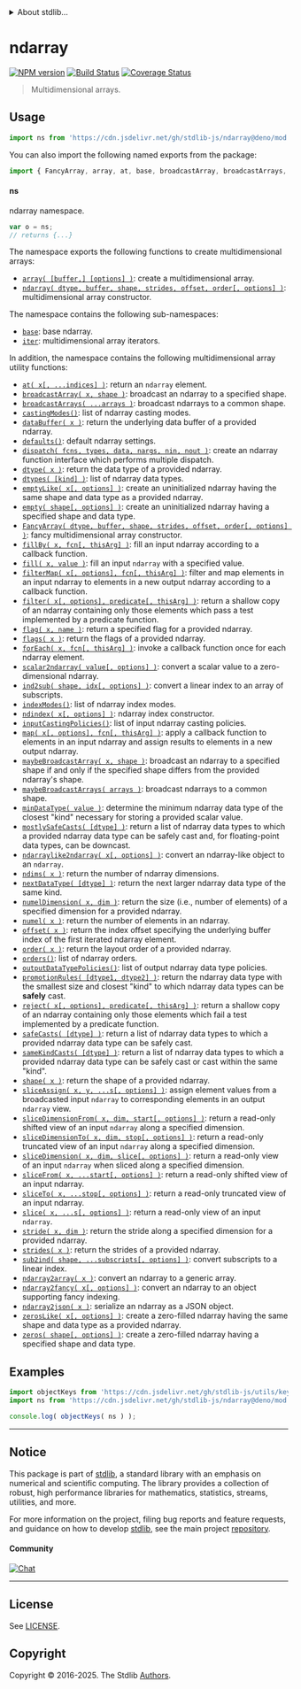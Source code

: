 <!--

@license Apache-2.0

Copyright (c) 2018 The Stdlib Authors.

Licensed under the Apache License, Version 2.0 (the "License");
you may not use this file except in compliance with the License.
You may obtain a copy of the License at

   http://www.apache.org/licenses/LICENSE-2.0

Unless required by applicable law or agreed to in writing, software
distributed under the License is distributed on an "AS IS" BASIS,
WITHOUT WARRANTIES OR CONDITIONS OF ANY KIND, either express or implied.
See the License for the specific language governing permissions and
limitations under the License.

-->


<details>
  <summary>
    About stdlib...
  </summary>
  <p>We believe in a future in which the web is a preferred environment for numerical computation. To help realize this future, we've built stdlib. stdlib is a standard library, with an emphasis on numerical and scientific computation, written in JavaScript (and C) for execution in browsers and in Node.js.</p>
  <p>The library is fully decomposable, being architected in such a way that you can swap out and mix and match APIs and functionality to cater to your exact preferences and use cases.</p>
  <p>When you use stdlib, you can be absolutely certain that you are using the most thorough, rigorous, well-written, studied, documented, tested, measured, and high-quality code out there.</p>
  <p>To join us in bringing numerical computing to the web, get started by checking us out on <a href="https://github.com/stdlib-js/stdlib">GitHub</a>, and please consider <a href="https://opencollective.com/stdlib">financially supporting stdlib</a>. We greatly appreciate your continued support!</p>
</details>

# ndarray

[![NPM version][npm-image]][npm-url] [![Build Status][test-image]][test-url] [![Coverage Status][coverage-image]][coverage-url] <!-- [![dependencies][dependencies-image]][dependencies-url] -->

> Multidimensional arrays.



<section class="usage">

## Usage

```javascript
import ns from 'https://cdn.jsdelivr.net/gh/stdlib-js/ndarray@deno/mod.js';
```

You can also import the following named exports from the package:

```javascript
import { FancyArray, array, at, base, broadcastArray, broadcastArrays, castingModes, dataBuffer, defaults, dispatch, dtype, dtypes, empty, emptyLike, fill, fillBy, filter, filterMap, flag, flags, forEach, ind2sub, indexModes, inputCastingPolicies, iter, map, maybeBroadcastArray, maybeBroadcastArrays, minDataType, mostlySafeCasts, ndarray, ndarray2array, ndarray2fancy, ndarray2json, ndarraylike2ndarray, ndims, ndindex, ndsliceAssign, nextDataType, numel, numelDimension, offset, order, orders, outputDataTypePolicies, promotionRules, reject, safeCasts, sameKindCasts, scalar2ndarray, shape, slice, sliceDimension, sliceDimensionFrom, sliceDimensionTo, sliceFrom, sliceTo, stride, strides, sub2ind, zeros, zerosLike } from 'https://cdn.jsdelivr.net/gh/stdlib-js/ndarray@deno/mod.js';
```

#### ns

ndarray namespace.

```javascript
var o = ns;
// returns {...}
```

The namespace exports the following functions to create multidimensional arrays:

<!-- <toc pattern="+(array|ctor)"> -->

<div class="namespace-toc">

-   <span class="signature">[`array( [buffer,] [options] )`][@stdlib/ndarray/array]</span><span class="delimiter">: </span><span class="description">create a multidimensional array.</span>
-   <span class="signature">[`ndarray( dtype, buffer, shape, strides, offset, order[, options] )`][@stdlib/ndarray/ctor]</span><span class="delimiter">: </span><span class="description">multidimensional array constructor.</span>

</div>

<!-- </toc> -->

The namespace contains the following sub-namespaces:

<!-- <toc pattern="+(base|iter)"> -->

<div class="namespace-toc">

-   <span class="signature">[`base`][@stdlib/ndarray/base]</span><span class="delimiter">: </span><span class="description">base ndarray.</span>
-   <span class="signature">[`iter`][@stdlib/ndarray/iter]</span><span class="delimiter">: </span><span class="description">multidimensional array iterators.</span>

</div>

<!-- </toc> -->

In addition, the namespace contains the following multidimensional array utility functions:

<!-- <toc pattern="*" > -->

<div class="namespace-toc">

-   <span class="signature">[`at( x[, ...indices] )`][@stdlib/ndarray/at]</span><span class="delimiter">: </span><span class="description">return an `ndarray` element.</span>
-   <span class="signature">[`broadcastArray( x, shape )`][@stdlib/ndarray/broadcast-array]</span><span class="delimiter">: </span><span class="description">broadcast an ndarray to a specified shape.</span>
-   <span class="signature">[`broadcastArrays( ...arrays )`][@stdlib/ndarray/broadcast-arrays]</span><span class="delimiter">: </span><span class="description">broadcast ndarrays to a common shape.</span>
-   <span class="signature">[`castingModes()`][@stdlib/ndarray/casting-modes]</span><span class="delimiter">: </span><span class="description">list of ndarray casting modes.</span>
-   <span class="signature">[`dataBuffer( x )`][@stdlib/ndarray/data-buffer]</span><span class="delimiter">: </span><span class="description">return the underlying data buffer of a provided ndarray.</span>
-   <span class="signature">[`defaults()`][@stdlib/ndarray/defaults]</span><span class="delimiter">: </span><span class="description">default ndarray settings.</span>
-   <span class="signature">[`dispatch( fcns, types, data, nargs, nin, nout )`][@stdlib/ndarray/dispatch]</span><span class="delimiter">: </span><span class="description">create an ndarray function interface which performs multiple dispatch.</span>
-   <span class="signature">[`dtype( x )`][@stdlib/ndarray/dtype]</span><span class="delimiter">: </span><span class="description">return the data type of a provided ndarray.</span>
-   <span class="signature">[`dtypes( [kind] )`][@stdlib/ndarray/dtypes]</span><span class="delimiter">: </span><span class="description">list of ndarray data types.</span>
-   <span class="signature">[`emptyLike( x[, options] )`][@stdlib/ndarray/empty-like]</span><span class="delimiter">: </span><span class="description">create an uninitialized ndarray having the same shape and data type as a provided ndarray.</span>
-   <span class="signature">[`empty( shape[, options] )`][@stdlib/ndarray/empty]</span><span class="delimiter">: </span><span class="description">create an uninitialized ndarray having a specified shape and data type.</span>
-   <span class="signature">[`FancyArray( dtype, buffer, shape, strides, offset, order[, options] )`][@stdlib/ndarray/fancy]</span><span class="delimiter">: </span><span class="description">fancy multidimensional array constructor.</span>
-   <span class="signature">[`fillBy( x, fcn[, thisArg] )`][@stdlib/ndarray/fill-by]</span><span class="delimiter">: </span><span class="description">fill an input ndarray according to a callback function.</span>
-   <span class="signature">[`fill( x, value )`][@stdlib/ndarray/fill]</span><span class="delimiter">: </span><span class="description">fill an input `ndarray` with a specified value.</span>
-   <span class="signature">[`filterMap( x[, options], fcn[, thisArg] )`][@stdlib/ndarray/filter-map]</span><span class="delimiter">: </span><span class="description">filter and map elements in an input ndarray to elements in a new output ndarray according to a callback function.</span>
-   <span class="signature">[`filter( x[, options], predicate[, thisArg] )`][@stdlib/ndarray/filter]</span><span class="delimiter">: </span><span class="description">return a shallow copy of an ndarray containing only those elements which pass a test implemented by a predicate function.</span>
-   <span class="signature">[`flag( x, name )`][@stdlib/ndarray/flag]</span><span class="delimiter">: </span><span class="description">return a specified flag for a provided ndarray.</span>
-   <span class="signature">[`flags( x )`][@stdlib/ndarray/flags]</span><span class="delimiter">: </span><span class="description">return the flags of a provided ndarray.</span>
-   <span class="signature">[`forEach( x, fcn[, thisArg] )`][@stdlib/ndarray/for-each]</span><span class="delimiter">: </span><span class="description">invoke a callback function once for each ndarray element.</span>
-   <span class="signature">[`scalar2ndarray( value[, options] )`][@stdlib/ndarray/from-scalar]</span><span class="delimiter">: </span><span class="description">convert a scalar value to a zero-dimensional ndarray.</span>
-   <span class="signature">[`ind2sub( shape, idx[, options] )`][@stdlib/ndarray/ind2sub]</span><span class="delimiter">: </span><span class="description">convert a linear index to an array of subscripts.</span>
-   <span class="signature">[`indexModes()`][@stdlib/ndarray/index-modes]</span><span class="delimiter">: </span><span class="description">list of ndarray index modes.</span>
-   <span class="signature">[`ndindex( x[, options] )`][@stdlib/ndarray/index]</span><span class="delimiter">: </span><span class="description">ndarray index constructor.</span>
-   <span class="signature">[`inputCastingPolicies()`][@stdlib/ndarray/input-casting-policies]</span><span class="delimiter">: </span><span class="description">list of input ndarray casting policies.</span>
-   <span class="signature">[`map( x[, options], fcn[, thisArg] )`][@stdlib/ndarray/map]</span><span class="delimiter">: </span><span class="description">apply a callback function to elements in an input ndarray and assign results to elements in a new output ndarray.</span>
-   <span class="signature">[`maybeBroadcastArray( x, shape )`][@stdlib/ndarray/maybe-broadcast-array]</span><span class="delimiter">: </span><span class="description">broadcast an ndarray to a specified shape if and only if the specified shape differs from the provided ndarray's shape.</span>
-   <span class="signature">[`maybeBroadcastArrays( arrays )`][@stdlib/ndarray/maybe-broadcast-arrays]</span><span class="delimiter">: </span><span class="description">broadcast ndarrays to a common shape.</span>
-   <span class="signature">[`minDataType( value )`][@stdlib/ndarray/min-dtype]</span><span class="delimiter">: </span><span class="description">determine the minimum ndarray data type of the closest "kind" necessary for storing a provided scalar value.</span>
-   <span class="signature">[`mostlySafeCasts( [dtype] )`][@stdlib/ndarray/mostly-safe-casts]</span><span class="delimiter">: </span><span class="description">return a list of ndarray data types to which a provided ndarray data type can be safely cast and, for floating-point data types, can be downcast.</span>
-   <span class="signature">[`ndarraylike2ndarray( x[, options] )`][@stdlib/ndarray/ndarraylike2ndarray]</span><span class="delimiter">: </span><span class="description">convert an ndarray-like object to an `ndarray`.</span>
-   <span class="signature">[`ndims( x )`][@stdlib/ndarray/ndims]</span><span class="delimiter">: </span><span class="description">return the number of ndarray dimensions.</span>
-   <span class="signature">[`nextDataType( [dtype] )`][@stdlib/ndarray/next-dtype]</span><span class="delimiter">: </span><span class="description">return the next larger ndarray data type of the same kind.</span>
-   <span class="signature">[`numelDimension( x, dim )`][@stdlib/ndarray/numel-dimension]</span><span class="delimiter">: </span><span class="description">return the size (i.e., number of elements) of a specified dimension for a provided ndarray.</span>
-   <span class="signature">[`numel( x )`][@stdlib/ndarray/numel]</span><span class="delimiter">: </span><span class="description">return the number of elements in an ndarray.</span>
-   <span class="signature">[`offset( x )`][@stdlib/ndarray/offset]</span><span class="delimiter">: </span><span class="description">return the index offset specifying the underlying buffer index of the first iterated ndarray element.</span>
-   <span class="signature">[`order( x )`][@stdlib/ndarray/order]</span><span class="delimiter">: </span><span class="description">return the layout order of a provided ndarray.</span>
-   <span class="signature">[`orders()`][@stdlib/ndarray/orders]</span><span class="delimiter">: </span><span class="description">list of ndarray orders.</span>
-   <span class="signature">[`outputDataTypePolicies()`][@stdlib/ndarray/output-dtype-policies]</span><span class="delimiter">: </span><span class="description">list of output ndarray data type policies.</span>
-   <span class="signature">[`promotionRules( [dtype1, dtype2] )`][@stdlib/ndarray/promotion-rules]</span><span class="delimiter">: </span><span class="description">return the ndarray data type with the smallest size and closest "kind" to which ndarray data types can be **safely** cast.</span>
-   <span class="signature">[`reject( x[, options], predicate[, thisArg] )`][@stdlib/ndarray/reject]</span><span class="delimiter">: </span><span class="description">return a shallow copy of an ndarray containing only those elements which fail a test implemented by a predicate function.</span>
-   <span class="signature">[`safeCasts( [dtype] )`][@stdlib/ndarray/safe-casts]</span><span class="delimiter">: </span><span class="description">return a list of ndarray data types to which a provided ndarray data type can be safely cast.</span>
-   <span class="signature">[`sameKindCasts( [dtype] )`][@stdlib/ndarray/same-kind-casts]</span><span class="delimiter">: </span><span class="description">return a list of ndarray data types to which a provided ndarray data type can be safely cast or cast within the same "kind".</span>
-   <span class="signature">[`shape( x )`][@stdlib/ndarray/shape]</span><span class="delimiter">: </span><span class="description">return the shape of a provided ndarray.</span>
-   <span class="signature">[`sliceAssign( x, y, ...s[, options] )`][@stdlib/ndarray/slice-assign]</span><span class="delimiter">: </span><span class="description">assign element values from a broadcasted input `ndarray` to corresponding elements in an output `ndarray` view.</span>
-   <span class="signature">[`sliceDimensionFrom( x, dim, start[, options] )`][@stdlib/ndarray/slice-dimension-from]</span><span class="delimiter">: </span><span class="description">return a read-only shifted view of an input `ndarray` along a specified dimension.</span>
-   <span class="signature">[`sliceDimensionTo( x, dim, stop[, options] )`][@stdlib/ndarray/slice-dimension-to]</span><span class="delimiter">: </span><span class="description">return a read-only truncated view of an input `ndarray` along a specified dimension.</span>
-   <span class="signature">[`sliceDimension( x, dim, slice[, options] )`][@stdlib/ndarray/slice-dimension]</span><span class="delimiter">: </span><span class="description">return a read-only view of an input `ndarray` when sliced along a specified dimension.</span>
-   <span class="signature">[`sliceFrom( x, ...start[, options] )`][@stdlib/ndarray/slice-from]</span><span class="delimiter">: </span><span class="description">return a read-only shifted view of an input ndarray.</span>
-   <span class="signature">[`sliceTo( x, ...stop[, options] )`][@stdlib/ndarray/slice-to]</span><span class="delimiter">: </span><span class="description">return a read-only truncated view of an input ndarray.</span>
-   <span class="signature">[`slice( x, ...s[, options] )`][@stdlib/ndarray/slice]</span><span class="delimiter">: </span><span class="description">return a read-only view of an input `ndarray`.</span>
-   <span class="signature">[`stride( x, dim )`][@stdlib/ndarray/stride]</span><span class="delimiter">: </span><span class="description">return the stride along a specified dimension for a provided ndarray.</span>
-   <span class="signature">[`strides( x )`][@stdlib/ndarray/strides]</span><span class="delimiter">: </span><span class="description">return the strides of a provided ndarray.</span>
-   <span class="signature">[`sub2ind( shape, ...subscripts[, options] )`][@stdlib/ndarray/sub2ind]</span><span class="delimiter">: </span><span class="description">convert subscripts to a linear index.</span>
-   <span class="signature">[`ndarray2array( x )`][@stdlib/ndarray/to-array]</span><span class="delimiter">: </span><span class="description">convert an ndarray to a generic array.</span>
-   <span class="signature">[`ndarray2fancy( x[, options] )`][@stdlib/ndarray/to-fancy]</span><span class="delimiter">: </span><span class="description">convert an ndarray to an object supporting fancy indexing.</span>
-   <span class="signature">[`ndarray2json( x )`][@stdlib/ndarray/to-json]</span><span class="delimiter">: </span><span class="description">serialize an ndarray as a JSON object.</span>
-   <span class="signature">[`zerosLike( x[, options] )`][@stdlib/ndarray/zeros-like]</span><span class="delimiter">: </span><span class="description">create a zero-filled ndarray having the same shape and data type as a provided ndarray.</span>
-   <span class="signature">[`zeros( shape[, options] )`][@stdlib/ndarray/zeros]</span><span class="delimiter">: </span><span class="description">create a zero-filled ndarray having a specified shape and data type.</span>

</div>

<!-- </toc> -->

</section>

<!-- /.usage -->

<section class="examples">

## Examples

<!-- TODO: better examples -->

<!-- eslint no-undef: "error" -->

```javascript
import objectKeys from 'https://cdn.jsdelivr.net/gh/stdlib-js/utils/keys@deno/mod.js';
import ns from 'https://cdn.jsdelivr.net/gh/stdlib-js/ndarray@deno/mod.js';

console.log( objectKeys( ns ) );
```

</section>

<!-- /.examples -->

<!-- Section for related `stdlib` packages. Do not manually edit this section, as it is automatically populated. -->

<section class="related">

</section>

<!-- /.related -->

<!-- Section for all links. Make sure to keep an empty line after the `section` element and another before the `/section` close. -->


<section class="main-repo" >

* * *

## Notice

This package is part of [stdlib][stdlib], a standard library with an emphasis on numerical and scientific computing. The library provides a collection of robust, high performance libraries for mathematics, statistics, streams, utilities, and more.

For more information on the project, filing bug reports and feature requests, and guidance on how to develop [stdlib][stdlib], see the main project [repository][stdlib].

#### Community

[![Chat][chat-image]][chat-url]

---

## License

See [LICENSE][stdlib-license].


## Copyright

Copyright &copy; 2016-2025. The Stdlib [Authors][stdlib-authors].

</section>

<!-- /.stdlib -->

<!-- Section for all links. Make sure to keep an empty line after the `section` element and another before the `/section` close. -->

<section class="links">

[npm-image]: http://img.shields.io/npm/v/@stdlib/ndarray.svg
[npm-url]: https://npmjs.org/package/@stdlib/ndarray

[test-image]: https://github.com/stdlib-js/ndarray/actions/workflows/test.yml/badge.svg?branch=main
[test-url]: https://github.com/stdlib-js/ndarray/actions/workflows/test.yml?query=branch:main

[coverage-image]: https://img.shields.io/codecov/c/github/stdlib-js/ndarray/main.svg
[coverage-url]: https://codecov.io/github/stdlib-js/ndarray?branch=main

<!--

[dependencies-image]: https://img.shields.io/david/stdlib-js/ndarray.svg
[dependencies-url]: https://david-dm.org/stdlib-js/ndarray/main

-->

[chat-image]: https://img.shields.io/gitter/room/stdlib-js/stdlib.svg
[chat-url]: https://app.gitter.im/#/room/#stdlib-js_stdlib:gitter.im

[stdlib]: https://github.com/stdlib-js/stdlib

[stdlib-authors]: https://github.com/stdlib-js/stdlib/graphs/contributors

[umd]: https://github.com/umdjs/umd
[es-module]: https://developer.mozilla.org/en-US/docs/Web/JavaScript/Guide/Modules

[deno-url]: https://github.com/stdlib-js/ndarray/tree/deno
[deno-readme]: https://github.com/stdlib-js/ndarray/blob/deno/README.md
[umd-url]: https://github.com/stdlib-js/ndarray/tree/umd
[umd-readme]: https://github.com/stdlib-js/ndarray/blob/umd/README.md
[esm-url]: https://github.com/stdlib-js/ndarray/tree/esm
[esm-readme]: https://github.com/stdlib-js/ndarray/blob/esm/README.md
[branches-url]: https://github.com/stdlib-js/ndarray/blob/main/branches.md

[stdlib-license]: https://raw.githubusercontent.com/stdlib-js/ndarray/main/LICENSE

<!-- <toc-links> -->

[@stdlib/ndarray/at]: https://github.com/stdlib-js/ndarray/tree/main/at

[@stdlib/ndarray/broadcast-array]: https://github.com/stdlib-js/ndarray/tree/main/broadcast-array

[@stdlib/ndarray/broadcast-arrays]: https://github.com/stdlib-js/ndarray/tree/main/broadcast-arrays

[@stdlib/ndarray/casting-modes]: https://github.com/stdlib-js/ndarray/tree/main/casting-modes

[@stdlib/ndarray/data-buffer]: https://github.com/stdlib-js/ndarray/tree/main/data-buffer

[@stdlib/ndarray/defaults]: https://github.com/stdlib-js/ndarray/tree/main/defaults

[@stdlib/ndarray/dispatch]: https://github.com/stdlib-js/ndarray/tree/main/dispatch

[@stdlib/ndarray/dtype]: https://github.com/stdlib-js/ndarray/tree/main/dtype

[@stdlib/ndarray/dtypes]: https://github.com/stdlib-js/ndarray/tree/main/dtypes

[@stdlib/ndarray/empty-like]: https://github.com/stdlib-js/ndarray/tree/main/empty-like

[@stdlib/ndarray/empty]: https://github.com/stdlib-js/ndarray/tree/main/empty

[@stdlib/ndarray/fancy]: https://github.com/stdlib-js/ndarray/tree/main/fancy

[@stdlib/ndarray/fill-by]: https://github.com/stdlib-js/ndarray/tree/main/fill-by

[@stdlib/ndarray/fill]: https://github.com/stdlib-js/ndarray/tree/main/fill

[@stdlib/ndarray/filter-map]: https://github.com/stdlib-js/ndarray/tree/main/filter-map

[@stdlib/ndarray/filter]: https://github.com/stdlib-js/ndarray/tree/main/filter

[@stdlib/ndarray/flag]: https://github.com/stdlib-js/ndarray/tree/main/flag

[@stdlib/ndarray/flags]: https://github.com/stdlib-js/ndarray/tree/main/flags

[@stdlib/ndarray/for-each]: https://github.com/stdlib-js/ndarray/tree/main/for-each

[@stdlib/ndarray/from-scalar]: https://github.com/stdlib-js/ndarray/tree/main/from-scalar

[@stdlib/ndarray/ind2sub]: https://github.com/stdlib-js/ndarray/tree/main/ind2sub

[@stdlib/ndarray/index-modes]: https://github.com/stdlib-js/ndarray/tree/main/index-modes

[@stdlib/ndarray/index]: https://github.com/stdlib-js/ndarray/tree/main/index

[@stdlib/ndarray/input-casting-policies]: https://github.com/stdlib-js/ndarray/tree/main/input-casting-policies

[@stdlib/ndarray/map]: https://github.com/stdlib-js/ndarray/tree/main/map

[@stdlib/ndarray/maybe-broadcast-array]: https://github.com/stdlib-js/ndarray/tree/main/maybe-broadcast-array

[@stdlib/ndarray/maybe-broadcast-arrays]: https://github.com/stdlib-js/ndarray/tree/main/maybe-broadcast-arrays

[@stdlib/ndarray/min-dtype]: https://github.com/stdlib-js/ndarray/tree/main/min-dtype

[@stdlib/ndarray/mostly-safe-casts]: https://github.com/stdlib-js/ndarray/tree/main/mostly-safe-casts

[@stdlib/ndarray/ndarraylike2ndarray]: https://github.com/stdlib-js/ndarray/tree/main/ndarraylike2ndarray

[@stdlib/ndarray/ndims]: https://github.com/stdlib-js/ndarray/tree/main/ndims

[@stdlib/ndarray/next-dtype]: https://github.com/stdlib-js/ndarray/tree/main/next-dtype

[@stdlib/ndarray/numel-dimension]: https://github.com/stdlib-js/ndarray/tree/main/numel-dimension

[@stdlib/ndarray/numel]: https://github.com/stdlib-js/ndarray/tree/main/numel

[@stdlib/ndarray/offset]: https://github.com/stdlib-js/ndarray/tree/main/offset

[@stdlib/ndarray/order]: https://github.com/stdlib-js/ndarray/tree/main/order

[@stdlib/ndarray/orders]: https://github.com/stdlib-js/ndarray/tree/main/orders

[@stdlib/ndarray/output-dtype-policies]: https://github.com/stdlib-js/ndarray/tree/main/output-dtype-policies

[@stdlib/ndarray/promotion-rules]: https://github.com/stdlib-js/ndarray/tree/main/promotion-rules

[@stdlib/ndarray/reject]: https://github.com/stdlib-js/ndarray/tree/main/reject

[@stdlib/ndarray/safe-casts]: https://github.com/stdlib-js/ndarray/tree/main/safe-casts

[@stdlib/ndarray/same-kind-casts]: https://github.com/stdlib-js/ndarray/tree/main/same-kind-casts

[@stdlib/ndarray/shape]: https://github.com/stdlib-js/ndarray/tree/main/shape

[@stdlib/ndarray/slice-assign]: https://github.com/stdlib-js/ndarray/tree/main/slice-assign

[@stdlib/ndarray/slice-dimension-from]: https://github.com/stdlib-js/ndarray/tree/main/slice-dimension-from

[@stdlib/ndarray/slice-dimension-to]: https://github.com/stdlib-js/ndarray/tree/main/slice-dimension-to

[@stdlib/ndarray/slice-dimension]: https://github.com/stdlib-js/ndarray/tree/main/slice-dimension

[@stdlib/ndarray/slice-from]: https://github.com/stdlib-js/ndarray/tree/main/slice-from

[@stdlib/ndarray/slice-to]: https://github.com/stdlib-js/ndarray/tree/main/slice-to

[@stdlib/ndarray/slice]: https://github.com/stdlib-js/ndarray/tree/main/slice

[@stdlib/ndarray/stride]: https://github.com/stdlib-js/ndarray/tree/main/stride

[@stdlib/ndarray/strides]: https://github.com/stdlib-js/ndarray/tree/main/strides

[@stdlib/ndarray/sub2ind]: https://github.com/stdlib-js/ndarray/tree/main/sub2ind

[@stdlib/ndarray/to-array]: https://github.com/stdlib-js/ndarray/tree/main/to-array

[@stdlib/ndarray/to-fancy]: https://github.com/stdlib-js/ndarray/tree/main/to-fancy

[@stdlib/ndarray/to-json]: https://github.com/stdlib-js/ndarray/tree/main/to-json

[@stdlib/ndarray/zeros-like]: https://github.com/stdlib-js/ndarray/tree/main/zeros-like

[@stdlib/ndarray/zeros]: https://github.com/stdlib-js/ndarray/tree/main/zeros

[@stdlib/ndarray/base]: https://github.com/stdlib-js/ndarray/tree/main/base

[@stdlib/ndarray/iter]: https://github.com/stdlib-js/ndarray/tree/main/iter

[@stdlib/ndarray/array]: https://github.com/stdlib-js/ndarray/tree/main/array

[@stdlib/ndarray/ctor]: https://github.com/stdlib-js/ndarray/tree/main/ctor

<!-- </toc-links> -->

</section>

<!-- /.links -->
